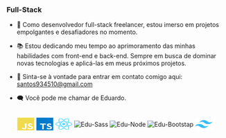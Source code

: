 ### Full-Stack

- 👦 Como desenvolvedor full-stack freelancer, estou imerso em projetos empolgantes e desafiadores no momento.
- 📚 Estou dedicando meu tempo ao aprimoramento das minhas habilidades com front-end e back-end. Sempre em busca de dominar novas tecnologias e aplicá-las em meus próximos projetos.
- 👋 Sinta-se à vontade para entrar em contato comigo aqui: santos934510@gmail.com
- 🗨️ Você pode me chamar de Eduardo.
   
    <div style="display: inline_block">
      <br />
        <img
          align="center"
          alt="Edu-Js"
          height="30"
          width="40"
          src="https://raw.githubusercontent.com/devicons/devicon/master/icons/javascript/javascript-plain.svg"
        />
        <img
          align="center"
          alt="Edu-Ts"
          height="30"
          width="40"
          src="https://raw.githubusercontent.com/devicons/devicon/master/icons/typescript/typescript-plain.svg"
        />
        <img
          align="center"
          alt="Edu-React"
          height="30"
          width="40"
          src="https://raw.githubusercontent.com/devicons/devicon/master/icons/react/react-original.svg"
        />
        <img
          align="center"
          alt="Edu-Sass"
          height="30"
          width="40"
          src="https://icongr.am/devicon/sass-original.svg?size=128&color=currentColor"
        />
        <img
          align="center"
          alt="Edu-Node"
          height="60"
          width="80"
          src="https://icongr.am/devicon/nodejs-original-wordmark.svg?size=128&color=currentColor"  
        />
        <img
          align="center"
          alt="Edu-Bootstap"
          height="30"
          width="40"
          src="https://icongr.am/devicon/bootstrap-plain.svg?size=128&color=4c00ff"  
        />
        <img
          align="center"
          alt="Edu-Tailwindcss"
          height="30"
          width="40"
          src="https://raw.githubusercontent.com/devicons/devicon/6910f0503efdd315c8f9b858234310c06e04d9c0/icons/tailwindcss/tailwindcss-original.svg"  
        />
      </div>

